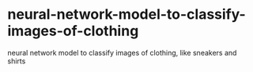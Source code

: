 # neural-network-model-to-classify-images-of-clothing
neural network model to classify images of clothing, like sneakers and shirts
